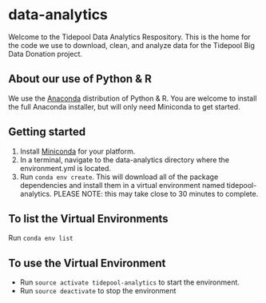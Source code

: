 # data-analytics
Welcome to the Tidepool Data Analytics Respository. This is the home
for the code we use to download, clean, and analyze data for the Tidepool
Big Data Donation project.

## About our use of Python & R
We use the [Anaconda](https://www.anaconda.com/) distribution of Python & R.
You are welcome to install the full Anaconda installer, but will only need
Miniconda to get started.

## Getting started
1. Install [Miniconda](https://conda.io/miniconda.html) for your platform.
1. In a terminal, navigate to the data-analytics directory where the environment.yml 
is located.
1. Run `conda env create`. This will download all of the package dependencies
and install them in a virtual environment named tidepool-analytics. PLEASE NOTE: this
may take close to 30 minutes to complete.

## To list the Virtual Environments
Run `conda env list`

## To use the Virtual Environment
* Run `source activate tidepool-analytics`
to start the environment.
* Run `source deactivate` to stop the environment
